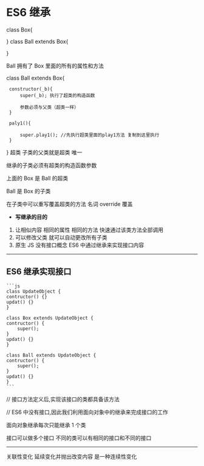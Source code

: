 # ES6 继承

class Box{

}
class Ball extends Box{

}

Ball 拥有了 Box 里面的所有的属性和方法

class Ball extends Box{

     constructor(_b){
         super(_b); 执行了超类的构造函数

         参数必须与父类（超类一样）
     }

     paly1(){

         super.play1(); //先执行超类里面的play1方法 复制到这里执行
     }

}
超类 子类的父类就是超类 唯一

继承的子类必须有超类的构造函数参数

上面的 Box 是 Ball 的超类

Ball 是 Box 的子类

在子类中可以重写覆盖超类的方法 名词 override 覆盖

- **写继承的目的**

1. 让相似内容 相同的属性 相同的方法 快速通过该类方法全部调用
2. 可以修改父类 就可以自动更改所有子类
3. 原生 JS 没有接口概念 ES6 中通过继承来实现接口内容

---

## ES6 继承实现接口

    ```js
    class UpdateObject {
    contructor() {}
    updat() {}
    }

    class Box extends UpdateObject {
    contructor() {
        super();
    }
    updat() {}
    }

    class Ball extends UpdateObject {
    contructor() {
        super();
    }
    updat() {}
    }
    ```

// 接口方法定义后,实现该接口的类都具备该方法

// ES6 中没有接口,因此我们利用面向对象中的继承来完成接口的工作

面向对象继承每次只能继承 1 个类

接口可以做多个接口 不同的类可以有相同的接口和不同的接口

---

关联性变化 延续变化并抛出改变内容 是一种连续性变化
